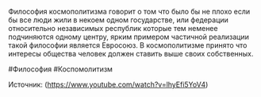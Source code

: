 Философия космополитизма говорит о том что было бы не плохо если бы все люди жили в некоем одном государстве, или федерации относительно независимых республик которые тем неменее подчиняются одному центру, ярким примером частичной реализации такой философии является Евросоюз. В космополитизме принято что интересы общества человек должен ставить выше своих собственных.

#Философия #Коспомолитизм

Источник: (https://www.youtube.com/watch?v=lhyEfi5YoV4)